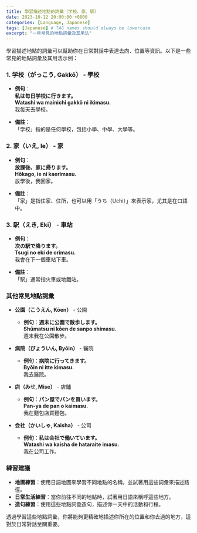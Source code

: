 ```yaml
---
title: 學習描述地點的詞彙（学校、家、駅）
date: 2023-10-12 20:00:00 +0800
categories: [Language, Japanese]
tags: [Japanese] # TAG names should always be lowercase
excerpt: "一些常見的地點詞彙及其用法"
---
```


學習描述地點的詞彙可以幫助你在日常對話中表達去向、位置等資訊。以下是一些常見的地點詞彙及其用法示例：

### **1. 学校（がっこう, Gakkō）** - 學校
- **例句**：  
  **私は毎日学校に行きます。**  
  **Watashi wa mainichi gakkō ni ikimasu.**  
  我每天去學校。

- **備註**：  
  「学校」指的是任何學校，包括小學、中學、大學等。

### **2. 家（いえ, Ie）** - 家
- **例句**：  
  **放課後、家に帰ります。**  
  **Hōkago, ie ni kaerimasu.**  
  放學後，我回家。

- **備註**：  
  「家」是指住家、住所，也可以用「うち（Uchi）」來表示家，尤其是在口語中。

### **3. 駅（えき, Eki）** - 車站
- **例句**：  
  **次の駅で降ります。**  
  **Tsugi no eki de orimasu.**  
  我會在下一個車站下車。

- **備註**：  
  「駅」通常指火車或地鐵站。

### **其他常見地點詞彙**

- **公園（こうえん, Kōen）** - 公園
  - **例句**：**週末に公園で散歩します。**  
    **Shūmatsu ni kōen de sanpo shimasu.**  
    週末我在公園散步。

- **病院（びょういん, Byōin）** - 醫院
  - **例句**：**病院に行ってきます。**  
    **Byōin ni itte kimasu.**  
    我去醫院。

- **店（みせ, Mise）** - 店鋪
  - **例句**：**パン屋でパンを買います。**  
    **Pan-ya de pan o kaimasu.**  
    我在麵包店買麵包。

- **会社（かいしゃ, Kaisha）** - 公司
  - **例句**：**私は会社で働いています。**  
    **Watashi wa kaisha de hataraite imasu.**  
    我在公司工作。

### **練習建議**
- **地圖練習**：使用日語地圖來學習不同地點的名稱，並試著用這些詞彙來描述路徑。
- **日常生活練習**：當你前往不同的地點時，試著用日語來稱呼這些地方。
- **造句練習**：使用這些地點詞彙造句，描述你一天中的活動和行程。

透過學習這些地點詞彙，你將能夠更精確地描述你所在的位置和你去過的地方，這對於日常對話至關重要。
